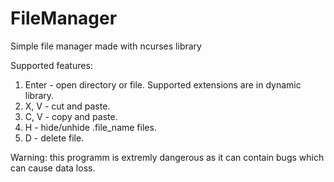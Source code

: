 # FileManager
Simple file manager made with ncurses library

Supported features:
1. Enter - open directory or file. Supported extensions are in dynamic library.
2. X, V - cut and paste.
3. C, V - copy and paste.
4. H - hide/unhide .file_name files.
5. D - delete file.

Warning: this programm is extremly dangerous as it can contain bugs which can cause data loss.
